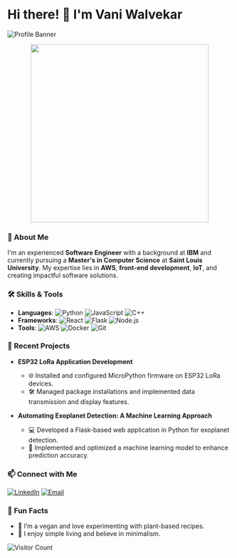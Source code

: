 # Hi there! 👋 I'm Vani Walvekar

![Profile Banner](https://via.placeholder.com/800x200.png?text=Welcome+to+My+GitHub+Profile&bg=9c88ff&fg=ffffff)

<div align="center">
  <img src="https://media.giphy.com/media/26n6Ww5v5Xqbg9dD2/giphy.gif" width="400px"/>
</div>

### 🌟 About Me
I'm an experienced **Software Engineer** with a background at **IBM** and currently pursuing a **Master's in Computer Science** at **Saint Louis University**. My expertise lies in **AWS**, **front-end development**, **IoT**, and creating impactful software solutions.

### 🛠️ Skills & Tools
- **Languages**: ![Python](https://img.shields.io/badge/Python-9c88ff?style=for-the-badge&logo=python&logoColor=ffffff) ![JavaScript](https://img.shields.io/badge/JavaScript-9c88ff?style=for-the-badge&logo=javascript&logoColor=ffffff) ![C++](https://img.shields.io/badge/C++-9c88ff?style=for-the-badge&logo=c%2B%2B&logoColor=ffffff)
- **Frameworks**: ![React](https://img.shields.io/badge/React-9c88ff?style=for-the-badge&logo=react&logoColor=ffffff) ![Flask](https://img.shields.io/badge/Flask-9c88ff?style=for-the-badge&logo=flask&logoColor=ffffff) ![Node.js](https://img.shields.io/badge/Node.js-9c88ff?style=for-the-badge&logo=nodedotjs&logoColor=ffffff)
- **Tools**: ![AWS](https://img.shields.io/badge/Amazon_AWS-9c88ff?style=for-the-badge&logo=amazon-aws&logoColor=ffffff) ![Docker](https://img.shields.io/badge/Docker-9c88ff?style=for-the-badge&logo=docker&logoColor=ffffff) ![Git](https://img.shields.io/badge/Git-9c88ff?style=for-the-badge&logo=git&logoColor=ffffff)

### 🚀 Recent Projects
- **ESP32 LoRa Application Development**
  - 🌐 Installed and configured MicroPython firmware on ESP32 LoRa devices.
  - 🛠️ Managed package installations and implemented data transmission and display features.

- **Automating Exoplanet Detection: A Machine Learning Approach**
  - 💻 Developed a Flask-based web application in Python for exoplanet detection.
  - 🧠 Implemented and optimized a machine learning model to enhance prediction accuracy.

### 📫 Connect with Me
[![LinkedIn](https://img.shields.io/badge/LinkedIn-9c88ff?style=for-the-badge&logo=linkedin&logoColor=ffffff)](https://www.linkedin.com/in/vani-walvekar-874938128) [![Email](https://img.shields.io/badge/Email-9c88ff?style=for-the-badge&logo=gmail&logoColor=ffffff)](mailto:vani.walvekar@slu.edu)

### 🌱 Fun Facts
- 🥗 I’m a vegan and love experimenting with plant-based recipes.
- 🏡 I enjoy simple living and believe in minimalism.

![Visitor Count](https://komarev.com/ghpvc/?username=YOUR_GITHUB_USERNAME&color=9c88ff&style=flat-square)
